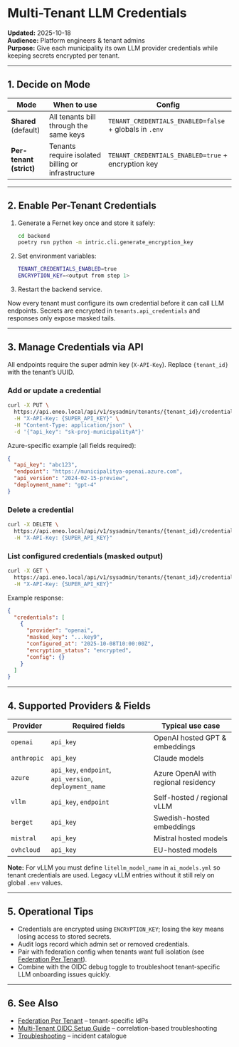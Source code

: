 # Multi-Tenant LLM Credentials

**Updated:** 2025-10-18  
**Audience:** Platform engineers & tenant admins  
**Purpose:** Give each municipality its own LLM provider credentials while keeping secrets encrypted per tenant.

---

## 1. Decide on Mode

| Mode                    | When to use                                          | Config                                     |
|-------------------------|------------------------------------------------------|---------------------------------------------|
| **Shared** (default)    | All tenants bill through the same keys               | `TENANT_CREDENTIALS_ENABLED=false` + globals in `.env` |
| **Per-tenant (strict)** | Tenants require isolated billing or infrastructure   | `TENANT_CREDENTIALS_ENABLED=true` + encryption key |

---

## 2. Enable Per-Tenant Credentials
1. Generate a Fernet key once and store it safely:
   ```bash
   cd backend
   poetry run python -m intric.cli.generate_encryption_key
   ```
2. Set environment variables:
   ```bash
   TENANT_CREDENTIALS_ENABLED=true
   ENCRYPTION_KEY=<output from step 1>
   ```
3. Restart the backend service.

Now every tenant must configure its own credential before it can call LLM endpoints. Secrets are encrypted in `tenants.api_credentials` and responses only expose masked tails.

---

## 3. Manage Credentials via API
All endpoints require the super admin key (`X-API-Key`). Replace `{tenant_id}` with the tenant’s UUID.

### Add or update a credential
```bash
curl -X PUT \
  https://api.eneo.local/api/v1/sysadmin/tenants/{tenant_id}/credentials/openai \
  -H "X-API-Key: {SUPER_API_KEY}" \
  -H "Content-Type: application/json" \
  -d '{"api_key": "sk-proj-municipalityA"}'
```

Azure-specific example (all fields required):
```json
{
  "api_key": "abc123",
  "endpoint": "https://municipalitya-openai.azure.com",
  "api_version": "2024-02-15-preview",
  "deployment_name": "gpt-4"
}
```

### Delete a credential
```bash
curl -X DELETE \
  https://api.eneo.local/api/v1/sysadmin/tenants/{tenant_id}/credentials/openai \
  -H "X-API-Key: {SUPER_API_KEY}"
```

### List configured credentials (masked output)
```bash
curl -X GET \
  https://api.eneo.local/api/v1/sysadmin/tenants/{tenant_id}/credentials \
  -H "X-API-Key: {SUPER_API_KEY}"
```
Example response:
```json
{
  "credentials": [
    {
      "provider": "openai",
      "masked_key": "...key9",
      "configured_at": "2025-10-08T10:00:00Z",
      "encryption_status": "encrypted",
      "config": {}
    }
  ]
}
```

---

## 4. Supported Providers & Fields

| Provider    | Required fields                                  | Typical use case                   |
|-------------|---------------------------------------------------|------------------------------------|
| `openai`    | `api_key`                                         | OpenAI hosted GPT & embeddings     |
| `anthropic` | `api_key`                                         | Claude models                      |
| `azure`     | `api_key`, `endpoint`, `api_version`, `deployment_name` | Azure OpenAI with regional residency |
| `vllm`      | `api_key`, `endpoint`                             | Self-hosted / regional vLLM        |
| `berget`    | `api_key`                                         | Swedish-hosted embeddings          |
| `mistral`   | `api_key`                                         | Mistral hosted models              |
| `ovhcloud`  | `api_key`                                         | EU-hosted models                   |

**Note:** For vLLM you must define `litellm_model_name` in `ai_models.yml` so tenant credentials are used. Legacy vLLM entries without it still rely on global `.env` values.

---

## 5. Operational Tips
- Credentials are encrypted using `ENCRYPTION_KEY`; losing the key means losing access to stored secrets.
- Audit logs record which admin set or removed credentials.
- Pair with federation config when tenants want full isolation (see [Federation Per Tenant](./FEDERATION_PER_TENANT.md)).
- Combine with the OIDC debug toggle to troubleshoot tenant-specific LLM onboarding issues quickly.

---

## 6. See Also
- [Federation Per Tenant](./FEDERATION_PER_TENANT.md) – tenant-specific IdPs
- [Multi-Tenant OIDC Setup Guide](./MULTITENANT_OIDC_SETUP_GUIDE.md) – correlation-based troubleshooting
- [Troubleshooting](./TROUBLESHOOTING.md) – incident catalogue
